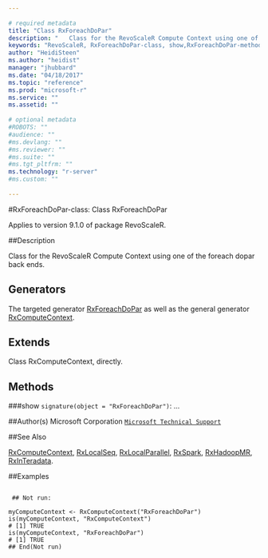 ```yaml
--- 
 
# required metadata 
title: "Class RxForeachDoPar" 
description: "   Class for the RevoScaleR Compute Context using one of the foreach dopar back ends.   " 
keywords: "RevoScaleR, RxForeachDoPar-class, show,RxForeachDoPar-method, classes" 
author: "HeidiSteen"
ms.author: "heidist" 
manager: "jhubbard" 
ms.date: "04/18/2017" 
ms.topic: "reference" 
ms.prod: "microsoft-r" 
ms.service: "" 
ms.assetid: "" 
 
# optional metadata 
#ROBOTS: "" 
#audience: "" 
#ms.devlang: "" 
#ms.reviewer: "" 
#ms.suite: "" 
#ms.tgt_pltfrm: "" 
ms.technology: "r-server" 
#ms.custom: "" 
 
--- 
```

 
 
 
 
 #RxForeachDoPar-class: Class RxForeachDoPar

 Applies to version 9.1.0 of package RevoScaleR.
 
 ##Description
 
Class for the RevoScaleR Compute Context using one of the foreach dopar back ends.  
 
 
 ## Generators 

 
The targeted generator [RxForeachDoPar](rxforeachdopar.md) as well as the general generator
[RxComputeContext](rxcomputecontext.md).
 
 ## Extends 

 
Class RxComputeContext, directly.
 
 ## Methods 

 


###show
`signature(object = "RxForeachDoPar")`: ...



 
 ##Author(s)
 Microsoft Corporation [`Microsoft Technical Support`](https://go.microsoft.com/fwlink/?LinkID=698556&clcid=0x409)
 
 
 ##See Also
 
[RxComputeContext](rxcomputecontext.md),
[RxLocalSeq](rxlocalseq.md),
[RxLocalParallel](rxlocalparallel.md),
[RxSpark](rxspark.md),
[RxHadoopMR](rxhadoopmr.md),
[RxInTeradata](rxinteradata.md).

   
 ##Examples

 ```
   
  ## Not run:
 
myComputeContext <- RxComputeContext("RxForeachDoPar")
is(myComputeContext, "RxComputeContext")
# [1] TRUE
is(myComputeContext, "RxForeachDoPar")
# [1] TRUE
 ## End(Not run) 
  
 
```
 
 
